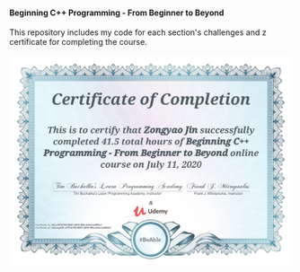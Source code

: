 #### Beginning C++ Programming - From Beginner to Beyond


This repository includes my code for each section's challenges and z certificate for completing the course.

![Certificate](certificate/udemy-cpp-opp.jpg)
